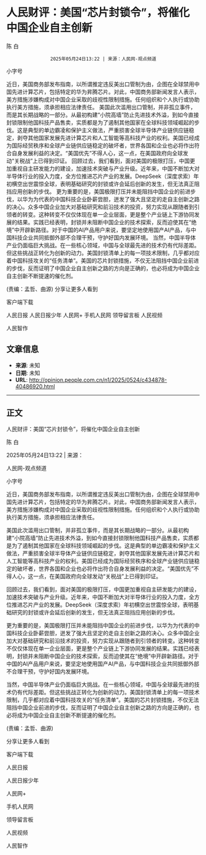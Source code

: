 # 人民财评：美国“芯片封锁令”，将催化中国企业自主创新

陈 白


					2025年05月24日13:22 | 来源：人民网-观点频道


小字号





近日，美国商务部发布指南，以所谓推定违反美出口管制为由，企图在全球禁用中国先进计算芯片，包括特定的华为昇腾芯片。对此，中国商务部新闻发言人表示，美方措施涉嫌构成对中国企业采取的歧视性限制措施。任何组织和个人执行或协助执行美方措施，须承担相应法律责任。
美国此次滥用出口管制，并非孤立事件，而是其长期战略的一部分。从最初构建“小院高墙”防止先进技术外溢，到如今直接封锁限制他国科技产品售卖，实质都是为了遏制其他国家在全球科技领域崛起的步伐。这是典型的单边霸凌和保护主义做法，严重损害全球半导体产业链供应链稳定，剥夺其他国家发展先进计算芯片和人工智能等高科技产业的权利。美国已经成为国际经贸秩序和全球产业链供应链稳定的破坏者，世界各国和企业也必将作出符合自身发展利益的决定。“美国优先”不得人心，这一点，在美国政府向全球发动“关税战”上已得到印证。
回顾过去，我们看到，面对美国的极限打压，中国更加重视自主研发能力的建设，加速技术突破与产业升级。近年来，中国不断加大对半导体行业的投入力度，全方位推进芯片产业的发展。DeepSeek（深度求索）年初横空出世震惊全球，表明基础研究的封锁或许会延后创新的发生，但无法真正阻挡应用创新的步伐。
更为重要的是，美国极限打压并未能阻挡中国企业的前进步伐，以华为为代表的中国科技企业卧薪尝胆，迸发了强大且坚定的走自主创新之路的决心。众多中国企业加大对基础研究和前沿技术的投资，努力实现从跟随者到引领者的转变。这种转变不仅仅体现在单一企业层面，更是整个产业链上下游协同发展的结果。实践已经表明，封锁并未阻断中国企业的技术探索，反而迫使其在“绝境”中开辟新路径。对于中国的AI产品用户来说，要坚定地使用国产AI产品，与中国科技企业共同抵御外部不合理干预，守护好国内发展环境。
当然，中国半导体产业仍面临巨大挑战。在一些核心领域，中国与全球最先进的技术仍有代际差距。但这些挑战正转化为创新的动力。美国封锁清单上的每一项技术限制，几乎都对应着中国科技攻关的“任务清单”。美国的芯片封锁措施，不仅无法阻挡中国企业前进的步伐，反而证明了中国企业自主创新之路的方向是正确的，也必将成为中国企业自主创新不断提速的催化剂。

(责编：孟哲、曲源)
分享让更多人看到  


客户端下载

人民日报
人民日报少年
人民网+
手机人民网
领导留言板
人民视频

人民智作

## 文章信息

- **来源**: 未知
- **日期**: 未知
- **URL**: http://opinion.people.com.cn/n1/2025/0524/c434878-40486920.html

---

## 正文

人民财评：美国“芯片封锁令”，将催化中国企业自主创新

陈 白

2025年05月24日13:22 | 来源：

人民网-观点频道

小字号

近日，美国商务部发布指南，以所谓推定违反美出口管制为由，企图在全球禁用中国先进计算芯片，包括特定的华为昇腾芯片。对此，中国商务部新闻发言人表示，美方措施涉嫌构成对中国企业采取的歧视性限制措施。任何组织和个人执行或协助执行美方措施，须承担相应法律责任。

美国此次滥用出口管制，并非孤立事件，而是其长期战略的一部分。从最初构建“小院高墙”防止先进技术外溢，到如今直接封锁限制他国科技产品售卖，实质都是为了遏制其他国家在全球科技领域崛起的步伐。这是典型的单边霸凌和保护主义做法，严重损害全球半导体产业链供应链稳定，剥夺其他国家发展先进计算芯片和人工智能等高科技产业的权利。美国已经成为国际经贸秩序和全球产业链供应链稳定的破坏者，世界各国和企业也必将作出符合自身发展利益的决定。“美国优先”不得人心，这一点，在美国政府向全球发动“关税战”上已得到印证。

回顾过去，我们看到，面对美国的极限打压，中国更加重视自主研发能力的建设，加速技术突破与产业升级。近年来，中国不断加大对半导体行业的投入力度，全方位推进芯片产业的发展。DeepSeek（深度求索）年初横空出世震惊全球，表明基础研究的封锁或许会延后创新的发生，但无法真正阻挡应用创新的步伐。

更为重要的是，美国极限打压并未能阻挡中国企业的前进步伐，以华为为代表的中国科技企业卧薪尝胆，迸发了强大且坚定的走自主创新之路的决心。众多中国企业加大对基础研究和前沿技术的投资，努力实现从跟随者到引领者的转变。这种转变不仅仅体现在单一企业层面，更是整个产业链上下游协同发展的结果。实践已经表明，封锁并未阻断中国企业的技术探索，反而迫使其在“绝境”中开辟新路径。对于中国的AI产品用户来说，要坚定地使用国产AI产品，与中国科技企业共同抵御外部不合理干预，守护好国内发展环境。

当然，中国半导体产业仍面临巨大挑战。在一些核心领域，中国与全球最先进的技术仍有代际差距。但这些挑战正转化为创新的动力。美国封锁清单上的每一项技术限制，几乎都对应着中国科技攻关的“任务清单”。美国的芯片封锁措施，不仅无法阻挡中国企业前进的步伐，反而证明了中国企业自主创新之路的方向是正确的，也必将成为中国企业自主创新不断提速的催化剂。

(责编：孟哲、曲源)

分享让更多人看到

客户端下载

人民日报

人民日报少年

人民网+

手机人民网

领导留言板

人民视频

人民智作

